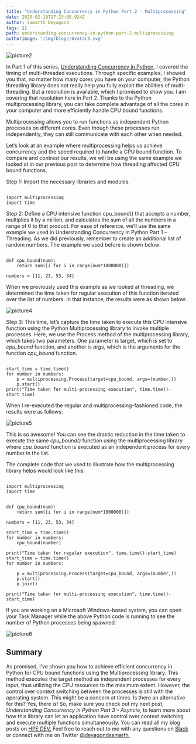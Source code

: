 ```yaml
---
title: "Understanding Concurrency in Python Part 2 - Multiprocessing"
date: 2020-02-19T17:23:08.924Z
author: Samarth Deyagond 
tags: []
path: understanding-concurrency-in-python-part-2-multiprocessing
authorimage: "/img/blogs/Avatar3.svg"
---
```

![picture2](https://hpe-developer-portal.s3.amazonaws.com/uploads/media/2020/1/picture2-1582133413956.png)

In Part 1 of this series, [Understanding Concurrency in Python](https://developer.hpe.com/blog/understanding-concurrency-in-python-part-1-threading), I covered the timing of multi-threaded executions. Through specific examples, I showed you that, no matter how many cores you have on your computer, the Python threading library does not really help you fully exploit the abilities of multi-threading. But a resolution is available, which I promised to show you. I am covering that resolution here in Part 2. Thanks to the Python multiprocessing library, you can take complete advantage of all the cores in your computer and more efficiently handle CPU bound functions.

Multiprocessing allows you to run functions as independent Python processes on different cores. Even though these processes run independently, they can still communicate with each other when needed. 

Let’s look at an example where multiprocessing helps us achieve concurrency and the speed required to handle a CPU bound function. To compare and contrast our results, we will be using the same example we looked at in our previous post to determine how threading affected CPU bound functions.

Step 1: Import the necessary libraries and modules.


```

import multiprocessing
import time

```

Step 2: Define a CPU intensive function cpu_bound() that accepts a number, multiplies it by a million, and calculates the sum of all the numbers in a range of 0 to that product. For ease of reference, we’ll use the same example we used in Understanding Concurrency in Python Part 1 – Threading. As we did previously, remember to create an additional list of random numbers. The example we used before is shown below:


```

def cpu_bound(num):
    return sum([i for i in range(num*1000000)])

numbers = [11, 23, 53, 34]

```

When we previously used this example as we looked at threading, we determined the time taken for regular execution of this function iterated over the list of numbers. In that instance, the results were as shown below:


![picture4](https://hpe-developer-portal.s3.amazonaws.com/uploads/media/2020/1/picture4-1582133425400.png)


Step 3: This time, let’s capture the time taken to execute this CPU intensive function using the Python Multiprocessing library to invoke multiple processes. Here, we use the Process method of the multiprocessing library, which takes two parameters. One parameter is target, which is set to *cpu_bound* function, and another is *args,* which is the arguments for the function *cpu_bound* function.


```

start_time = time.time()
for number in numbers:
    p = multiprocessing.Process(target=cpu_bound, args=(number,))
    p.start()
print("Time taken for multi-processing execution", time.time()-start_time)

```

When I re-executed the regular and multiprocessing-fashioned code, the results were as follows:


![picture5](https://hpe-developer-portal.s3.amazonaws.com/uploads/media/2020/1/picture5-1582133442778.png)

This is so awesome! You can see the drastic reduction in the time taken to execute the same *cpu_bound()* function using the multiprocessing library where *cpu_bound* function is executed as an independent process for every number in the list.

The complete code that we used to illustrate how the multiprocessing library helps would look like this:


```

import multiprocessing
import time


def cpu_bound(num):
    return sum([i for i in range(num*1000000)])

numbers = [11, 23, 53, 34]

start_time = time.time()
for number in numbers:
    cpu_bound(number)

print("Time taken for regular execution", time.time()-start_time)
start_time = time.time()
for number in numbers:

    p = multiprocessing.Process(target=cpu_bound, args=(number,))
    p.start()
    p.join()

print("Time taken for multi-processing execution", time.time()-start_time)

```

If you are working on a Microsoft Windows-based system, you can open your Task Manager while the above Python code is running to see the number of Python processes being spawned.


![picture6](https://hpe-developer-portal.s3.amazonaws.com/uploads/media/2020/1/picture6-1582133457943.png)

## Summary

As promised, I’ve shown you how to achieve efficient concurrency in Python for CPU bound functions using the Multiprocessing library. This method executes the target method as independent processes for every input, thus utilizing the CPU resources to the maximum extent. However, the control over context switching between the processes is still with the operating system. This might be a concern at times. Is there an alternative for this? Yes, there is! So, make sure you check out my next post, *Understanding Concurrency in Python Part 3 – Asyncio*, to learn more about how this library can let an application have control over context switching and execute multiple functions simultaneously. You can read all my blog posts on [HPE DEV.](https://developer.hpe.com/blog) Feel free to reach out to me with any questions on [Slack](https://hpedev.slack.com/?redir=%2Fteam%2FUQM0ZTE1F) or connect with me on Twitter [@deyagondsamarth.](https://twitter.com/deyagondsamarth)